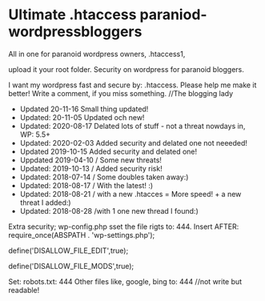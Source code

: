 Ultimate .htaccess paraniod-wordpressbloggers
======================================

All in one for paranoid wordpress owners,  .htaccess1,

upload it your root folder. Security on wordpress for paranoid bloggers. 

I want my wordpress fast and secure by: .htaccess. 
Please help me make it better! Write a comment, if you miss something.   //The blogging lady

* Updated 20-11-16 Small thing updated!
* Updated: 20-11-05  Updated och new!
* Updated: 2020-08-17  Delated lots of stuff - not a threat nowdays in, WP: 5.5+
* Updated: 2020-02-03 Added security and delated one not neeeded!
* Updated 2019-10-15 Added security and delated one!
* Uppdated 2019-04-10  / Some new threats!
* Updated: 2019-10-13  / Added security risk!
* Updated: 2018-07-14  / Some doubles taken away:)
* Updated: 2018-08-17  / With the latest! :)
* Updated: 2018-08-21  / with a new .htacces = More speed! + a new threat I added:)
* Updated: 2018-08-28  /with 1 one new thread I found:)

Extra security; wp-config.php  sset the file rigts to: 444.
Insert AFTER: require_once(ABSPATH . 'wp-settings.php');

define('DISALLOW_FILE_EDIT',true);

define('DISALLOW_FILE_MODS',true);






Set: robots.txt: 444
Other files like, google, bing to: 444  //not write but readable!
